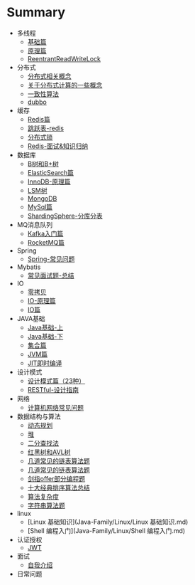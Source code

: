  # Summary

  * 多线程
      * [基础篇](Java-Family/多线程/多线程-基础篇.md) 
      *  [原理篇](Java-Family/多线程/多线程-原理篇.md) 
      *  [ReentrantReadWriteLock](Java-Family/多线程/ReentrantReadWriteLock.md) 
  * 分布式
      *  [分布式相关概念](Java-Family/分布式/分布式相关概念.md) 
      *  [关于分布式计算的一些概念](Java-Family/分布式/关于分布式计算的一些概念.md) 
      *  [一致性算法](Java-Family/分布式/一致性算法.md) 
      *  [dubbo](Java-Family/分布式/dubbo.md) 
  * 缓存
      *  [Redis篇](Java-Family/缓存-redis/缓存-Redis篇.md) 
      *  [跳跃表-redis](Java-Family/缓存-redis/跳跃表-redis.md) 
      *  [分布式锁](Java-Family/缓存-redis/Redis-分布式锁.md) 
      *  [Redis-面试&知识归纳](Java-Family/缓存-redis/Redis-面试&知识归纳-重要.md) 
  * 数据库
      *  [B树和B+树](Java-Family/数据库/B树和B+树.md) 
      *  [ElasticSearch篇](Java-Family/数据库/ElasticSearch篇.md) 
      *  [InnoDB-原理篇](Java-Family/数据库/InnoDB-原理篇.md) 
      *  [LSM树](Java-Family/数据库/LSM树.md) 
      *  [MongoDB](Java-Family/数据库/MongoDB.md) 
      *  [MySql篇](Java-Family/数据库/MySql篇.md) 
      *  [ShardingSphere-分库分表](Java-Family/数据库/ShardingSphere-分库分表.md) 
  * MQ消息队列
      *  [Kafka入门篇](Java-Family/MQ消息队列/Kafka入门篇.md) 
      *  [RocketMQ篇](Java-Family/MQ消息队列/RocketMQ篇.md) 
  * Spring
      *  [Spring-常见问题](Java-Family/Spring/Spring-常见问题.md) 
  * Mybatis
      *  [常见面试题-总结](Java-Family/MyBatis/常见面试题-总结.md) 
  * IO
      *  [零拷贝](Java-Family/IO/零拷贝.md) 
      *  [IO-原理篇](Java-Family/IO/IO-原理篇.md) 
      *  [IO篇](Java-Family/IO/IO篇.md) 
  * JAVA基础
      *  [Java基础-上](Java-Family/Java基础/Java基础-上.md) 
      *  [Java基础-下](Java-Family/Java基础/Java基础-下.md) 
      *  [集合篇](Java-Family/Java基础/集合篇.md) 
      *  [JVM篇](Java-Family/Java基础/JVM篇.md) 
      *  [JIT即时编译](Java-Family/Java基础/JIT即时编译.md) 
  * 设计模式
      *  [设计模式篇（23种）](Java-Family/设计模式/设计模式篇（23种）.md) 
      *  [RESTful-设计指南](Java-Family/设计模式/RESTful-设计指南.md) 
  * 网络
      *  [计算机网络常见问题](Java-Family/网络/计算机网络常见问题.md) 
  * 数据结构与算法
      *  [动态规划](Java-Family/数据结构与算法/动态规划.md) 
      *  [堆](Java-Family/数据结构与算法/堆.md) 
      *  [二分查找法](Java-Family/数据结构与算法/二分查找法.md) 
      *  [红黑树和AVL树](Java-Family/数据结构与算法/红黑树和AVL树.md) 
      *  [几道常见的链表算法题](Java-Family/数据结构与算法/几道常见的链表算法题.md) 
      *  [几道常见的链表算法题](Java-Family/数据结构与算法/几道常见的链表算法题.md) 
      *  [剑指offer部分编程题](Java-Family/数据结构与算法/剑指offer部分编程题.md) 
      *  [十大经典排序算法总结](Java-Family/数据结构与算法/十大经典排序算法总结.md) 
      *  [算法复杂度](Java-Family/数据结构与算法/算法复杂度.md) 
      *  [字符串算法题](Java-Family/数据结构与算法/字符串算法题.md) 
  * linux
      *  [Linux 基础知识](Java-Family/Linux/Linux 基础知识.md) 
      *  [Shell 编程入门](Java-Family/Linux/Shell 编程入门.md) 
  * 认证授权
      *  [JWT](Java-Family/认证授权/JWT.md) 
  * 面试
      *  [自我介绍](Java-Family/面试/自我介绍.md) 
  * 日常问题


